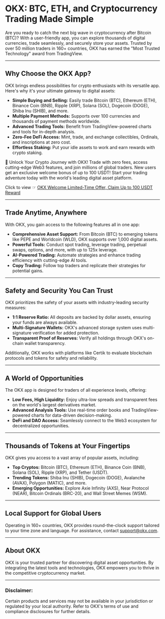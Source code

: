 # OKX: BTC, ETH, and Cryptocurrency Trading Made Simple

Are you ready to catch the next big wave in cryptocurrency after Bitcoin (BTC)? With a user-friendly app, you can explore thousands of digital currencies, trade seamlessly, and securely store your assets. Trusted by over 50 million traders in 160+ countries, OKX has earned the "Most Trusted Technology" award from TradingView.

---

## Why Choose the OKX App?

OKX brings endless possibilities for crypto enthusiasts with its versatile app. Here's why it's your ultimate gateway to digital assets:

- **Simple Buying and Selling:** Easily trade Bitcoin (BTC), Ethereum (ETH), Binance Coin (BNB), Ripple (XRP), Solana (SOL), Dogecoin (DOGE), Shiba Inu (SHIB), and more.
- **Multiple Payment Methods:** Supports over 100 currencies and thousands of payment methods worldwide.
- **Advanced Trading Tools:** Benefit from TradingView-powered charts and tools for in-depth analysis.
- **Zero-Fee DeFi Access:** Mint, trade, and exchange collectibles, Ordinals, and inscriptions at zero cost.
- **Effortless Staking:** Put your idle assets to work and earn rewards with crypto staking.

🚀 Unlock Your Crypto Journey with OKX! Trade with zero fees, access cutting-edge Web3 features, and join millions of global traders. New users get an exclusive welcome bonus of up to 100 USDT! Start your trading adventure today with the world's leading digital asset platform.

Click to view ☞ [OKX Welcome Limited-Time Offer, Claim Up to 100 USDT Reward](https://bit.ly/OKXe)

---

## Trade Anytime, Anywhere

With OKX, you gain access to the following features all in one app:

- **Comprehensive Asset Support:** From Bitcoin (BTC) to emerging tokens like PEPE and Worldcoin (WLD), OKX supports over 1,000 digital assets.
- **Powerful Tools:** Conduct spot trading, leverage trading, perpetual swaps, options, and more, with up to 125x leverage.
- **AI-Powered Trading:** Automate strategies and enhance trading efficiency with cutting-edge AI tools.
- **Copy Trading:** Follow top traders and replicate their strategies for potential gains.

---

## Safety and Security You Can Trust

OKX prioritizes the safety of your assets with industry-leading security measures:

- **1:1 Reserve Ratio:** All deposits are backed by dollar assets, ensuring your funds are always available.
- **Multi-Signature Wallets:** OKX's advanced storage system uses multi-signature verification for added protection.
- **Transparent Proof of Reserves:** Verify all holdings through OKX's on-chain wallet transparency.

Additionally, OKX works with platforms like Certik to evaluate blockchain protocols and tokens for safety and reliability.

---

## A World of Opportunities

The OKX app is designed for traders of all experience levels, offering:

- **Low Fees, High Liquidity:** Enjoy ultra-low spreads and transparent fees on the world's largest derivatives market.
- **Advanced Analysis Tools:** Use real-time order books and TradingView-powered charts for data-driven decision-making.
- **DeFi and DAO Access:** Seamlessly connect to the Web3 ecosystem for decentralized opportunities.

---

## Thousands of Tokens at Your Fingertips

OKX gives you access to a vast array of popular assets, including:

- **Top Cryptos:** Bitcoin (BTC), Ethereum (ETH), Binance Coin (BNB), Solana (SOL), Ripple (XRP), and Tether (USDT).
- **Trending Tokens:** Shiba Inu (SHIB), Dogecoin (DOGE), Avalanche (AVAX), Polygon (MATIC), and more.
- **Emerging Opportunities:** Explore Axie Infinity (AXS), Near Protocol (NEAR), Bitcoin Ordinals (BRC-20), and Wall Street Memes (WSM).

---

## Local Support for Global Users

Operating in 160+ countries, OKX provides round-the-clock support tailored to your time zone and language. For assistance, contact support@okx.com.

---

## About OKX

OKX is your trusted partner for discovering digital asset opportunities. By integrating the latest tools and technologies, OKX empowers you to thrive in the competitive cryptocurrency market.

---

### Disclaimer:

Certain products and services may not be available in your jurisdiction or regulated by your local authority. Refer to OKX's terms of use and compliance disclosures for further details.
